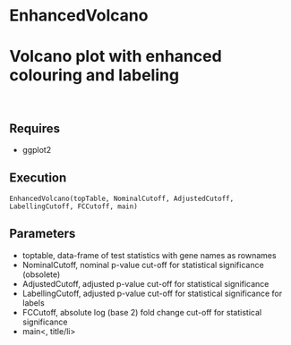 # EnhancedVolcano
<h1>Volcano plot with enhanced colouring and labeling</h1>
<br>
<h2>Requires</h2>
<ul>
  <li>ggplot2</li>
  </ul>
<h2>Execution</h2>
<code>EnhancedVolcano(topTable, NominalCutoff, AdjustedCutoff, LabellingCutoff, FCCutoff, main)</code>
<br>
<h2>Parameters</h2>
<ul>
<li>toptable, data-frame of test statistics with gene names as rownames</li>
<li>NominalCutoff, nominal p-value cut-off for statistical significance (obsolete)</li>
<li>AdjustedCutoff, adjusted p-value cut-off for statistical significance</li>
<li>LabellingCutoff, adjusted p-value cut-off for statistical significance for labels</li>
<li>FCCutoff, absolute log (base 2) fold change cut-off for statistical significance</li>
<li>main<, title/li>
  </ul>
<br>
<img src="">
